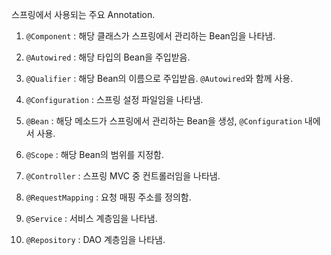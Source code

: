 
스프링에서 사용되는 주요 Annotation.

1. `@Component` : 해당 클래스가 스프링에서 관리하는 Bean임을 나타냄.

2. `@Autowired` : 해당 타입의 Bean을 주입받음.

3. `@Qualifier` : 해당 Bean의 이름으로 주입받음. `@Autowired`와 함께 사용.

4. `@Configuration` : 스프링 설정 파일임을 나타냄.

5. `@Bean` : 해당 메소드가 스프링에서 관리하는 Bean을 생성, `@Configuration` 내에서 사용.

6. `@Scope` : 해당 Bean의 범위를 지정함.

7. `@Controller` : 스프링 MVC 중 컨트롤러임을 나타냄.

8. `@RequestMapping` : 요청 매핑 주소를 정의함.

9. `@Service` : 서비스 계층임을 나타냄.

10. `@Repository` : DAO 계층임을 나타냄.
